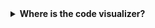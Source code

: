 

<details>
  <summary><strong>Where is the code visualizer?</strong></summary>
  Unfortunately, the code visualizer does not work with external files, so it cannot be used for this problem.
</details><br>